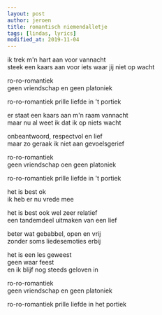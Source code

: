 ```yaml
---
layout: post
author: jeroen
title: romantisch niemendalletje
tags: [lindas, lyrics]
modified_at: 2019-11-04
---
```


ik trek m'n hart aan voor vannacht  
steek een kaars aan voor iets waar jij niet op wacht


ro-ro-romantiek  
geen vriendschap en geen platoniek

ro-ro-romantiek
prille liefde in 't portiek


er staat een kaars aan m'n raam vannacht  
maar nu al weet ik dat ik op niets wacht  

onbeantwoord, respectvol en lief  
maar zo geraak ik niet aan gevoelsgerief


ro-ro-romantiek  
geen vriendschap oen geen platoniek

ro-ro-romantiek
prille liefde in 't portiek


het is best ok  
ik heb er nu vrede mee  

het is best ook wel zeer relatief  
een tandemdeel uitmaken van een lief  

beter wat gebabbel, open en vrij  
zonder soms liedesemoties erbij  

het is een les geweest  
geen waar feest  
en ik blijf nog steeds geloven in

ro-ro-romantiek  
geen vriendschap en geen platoniek

ro-ro-romantiek
prille liefde in het portiek
